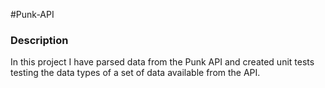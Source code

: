 #Punk-API

### Description
In this project I have parsed data from the Punk API and created unit tests testing the data types of a set of data available from the API. 